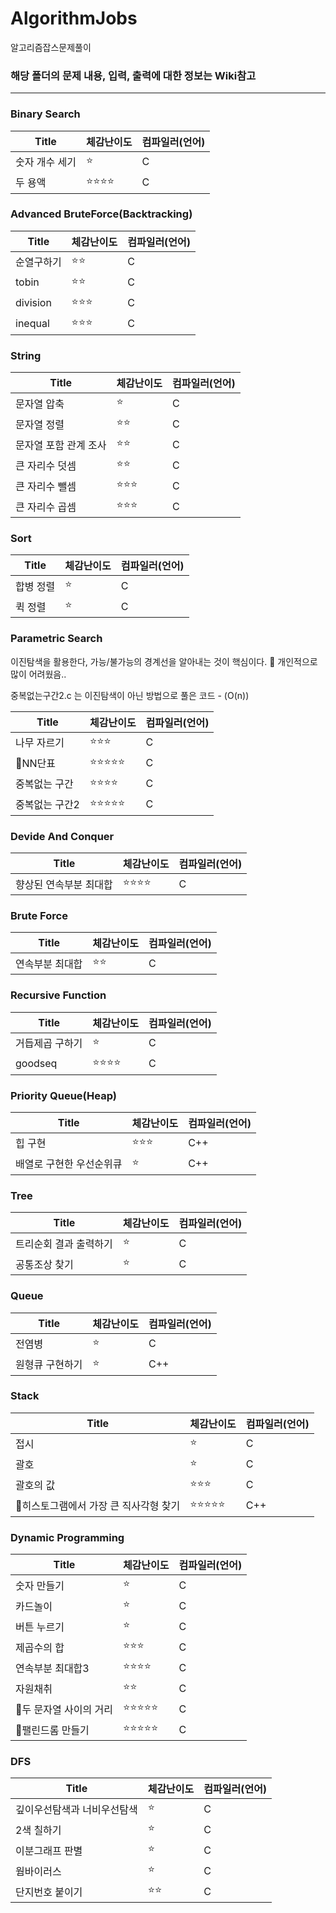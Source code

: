 # AlgorithmJobs
알고리즘잡스문제풀이


### 해당 폴더의 문제 내용, 입력, 출력에 대한 정보는 Wiki참고

------------------------------------

### Binary Search ###
| Title | 체감난이도 | 컴파일러(언어) |
|---|---|---|
|숫자 개수 세기|:star:|C|
|두 용액|:star::star::star::star:|C|


### Advanced BruteForce(Backtracking) ###

| Title | 체감난이도 | 컴파일러(언어) |
|---|---|---|
|순열구하기|:star::star:|C|
|tobin|:star::star:|C|
|division|:star::star::star:|C|
|inequal|:star::star::star:|C|

### String ###

| Title | 체감난이도 | 컴파일러(언어) |
|---|---|---|
|문자열 압축|:star:|C|
|문자열 정렬|:star::star:|C|
|문자열 포함 관계 조사|:star::star:|C|
|큰 자리수 덧셈|:star::star:|C|
|큰 자리수 뺄셈|:star::star::star:|C|
|큰 자리수 곱셈|:star::star::star:|C|

### Sort ###

| Title | 체감난이도 | 컴파일러(언어) |
|---|---|---|
|합병 정렬|:star:|C|
|퀵 정렬|:star:|C|

### Parametric Search ###

이진탐색을 활용한다, 가능/불가능의 경계선을 알아내는 것이 핵심이다. :nauseated_face: 개인적으로 많이 어려웠음..

중복없는구간2.c 는 이진탐색이 아닌 방법으로 풀은 코드 - (O(n))

| Title | 체감난이도 | 컴파일러(언어) |
|---|---|---|
|나무 자르기|:star::star::star:|C|
|:robot:NN단표|:star::star::star::star::star:|C|
|중복없는 구간|:star::star::star::star:|C|
|중복없는 구간2|:star::star::star::star::star:|C|


### Devide And Conquer ###

| Title | 체감난이도 | 컴파일러(언어) |
|---|---|---|
|향상된 연속부분 최대합|:star::star::star::star:|C|


### Brute Force ###

| Title | 체감난이도 | 컴파일러(언어) |
|---|---|---|
|연속부분 최대합|:star::star:|C|

### Recursive Function ###

| Title | 체감난이도 | 컴파일러(언어) |
|---|---|---|
|거듭제곱 구하기|:star:|C|
|goodseq|:star::star::star::star:|C|

### Priority Queue(Heap) ###

| Title | 체감난이도 | 컴파일러(언어) |
|---|---|---|
|힙 구현|:star::star::star:|C++|
|배열로 구현한 우선순위큐|:star:|C++|

### Tree ###

| Title | 체감난이도 | 컴파일러(언어) |
|---|---|---|
|트리순회 결과 출력하기|:star:|C|
|공통조상 찾기|:star:|C|

### Queue ###

| Title | 체감난이도 | 컴파일러(언어) |
|---|---|---|
|전염병|:star:|C|
|원형큐 구현하기|:star:|C++|

### Stack ###

| Title | 체감난이도 | 컴파일러(언어) |
|---|---|---|
|접시|:star:|C|
|괄호|:star:|C|
|괄호의 값|:star::star::star:|C|
|:robot:히스토그램에서 가장 큰 직사각형 찾기|:star::star::star::star::star:|C++|

### Dynamic Programming ###


| Title | 체감난이도 | 컴파일러(언어) |
|---|---|---|
|숫자 만들기|:star:|C|
|카드놀이|:star:|C|
|버튼 누르기|:star:|C|
|제곱수의 합|:star::star::star:|C|
|연속부분 최대합3|:star::star::star::star:|C|
|자원채취|:star::star:|C|
|:robot:두 문자열 사이의 거리|:star::star::star::star::star:|C|
|:robot:팰린드롬 만들기|:star::star::star::star::star:|C|

### DFS ###


| Title | 체감난이도 | 컴파일러(언어) |
|---|---|---|
|깊이우선탐색과 너비우선탐색|:star:|C|
|2색 칠하기|:star:|C|
|이분그래프 판별|:star:|C|
|웜바이러스|:star:|C|
|단지번호 붙이기|:star::star:|C|
